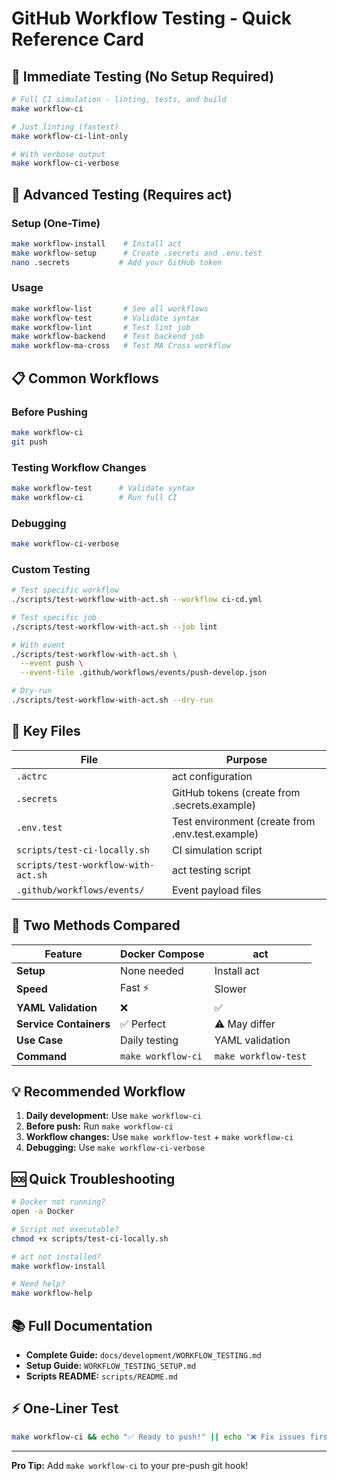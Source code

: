 # GitHub Workflow Testing - Quick Reference Card

## 🚀 Immediate Testing (No Setup Required)

```bash
# Full CI simulation - linting, tests, and build
make workflow-ci

# Just linting (fastest)
make workflow-ci-lint-only

# With verbose output
make workflow-ci-verbose
```

## 🔧 Advanced Testing (Requires act)

### Setup (One-Time)

```bash
make workflow-install    # Install act
make workflow-setup      # Create .secrets and .env.test
nano .secrets           # Add your GitHub token
```

### Usage

```bash
make workflow-list       # See all workflows
make workflow-test       # Validate syntax
make workflow-lint       # Test lint job
make workflow-backend    # Test backend job
make workflow-ma-cross   # Test MA Cross workflow
```

## 📋 Common Workflows

### Before Pushing

```bash
make workflow-ci
git push
```

### Testing Workflow Changes

```bash
make workflow-test      # Validate syntax
make workflow-ci        # Run full CI
```

### Debugging

```bash
make workflow-ci-verbose
```

### Custom Testing

```bash
# Test specific workflow
./scripts/test-workflow-with-act.sh --workflow ci-cd.yml

# Test specific job
./scripts/test-workflow-with-act.sh --job lint

# With event
./scripts/test-workflow-with-act.sh \
  --event push \
  --event-file .github/workflows/events/push-develop.json

# Dry-run
./scripts/test-workflow-with-act.sh --dry-run
```

## 📁 Key Files

| File                                | Purpose                                          |
| ----------------------------------- | ------------------------------------------------ |
| `.actrc`                            | act configuration                                |
| `.secrets`                          | GitHub tokens (create from .secrets.example)     |
| `.env.test`                         | Test environment (create from .env.test.example) |
| `scripts/test-ci-locally.sh`        | CI simulation script                             |
| `scripts/test-workflow-with-act.sh` | act testing script                               |
| `.github/workflows/events/`         | Event payload files                              |

## 🎯 Two Methods Compared

| Feature                | Docker Compose     | act                  |
| ---------------------- | ------------------ | -------------------- |
| **Setup**              | None needed        | Install act          |
| **Speed**              | Fast ⚡            | Slower               |
| **YAML Validation**    | ❌                 | ✅                   |
| **Service Containers** | ✅ Perfect         | ⚠️ May differ        |
| **Use Case**           | Daily testing      | YAML validation      |
| **Command**            | `make workflow-ci` | `make workflow-test` |

## 💡 Recommended Workflow

1. **Daily development:** Use `make workflow-ci`
2. **Before push:** Run `make workflow-ci`
3. **Workflow changes:** Use `make workflow-test` + `make workflow-ci`
4. **Debugging:** Use `make workflow-ci-verbose`

## 🆘 Quick Troubleshooting

```bash
# Docker not running?
open -a Docker

# Script not executable?
chmod +x scripts/test-ci-locally.sh

# act not installed?
make workflow-install

# Need help?
make workflow-help
```

## 📚 Full Documentation

- **Complete Guide:** `docs/development/WORKFLOW_TESTING.md`
- **Setup Guide:** `WORKFLOW_TESTING_SETUP.md`
- **Scripts README:** `scripts/README.md`

## ⚡ One-Liner Test

```bash
make workflow-ci && echo "✅ Ready to push!" || echo "❌ Fix issues first"
```

---

**Pro Tip:** Add `make workflow-ci` to your pre-push git hook!

